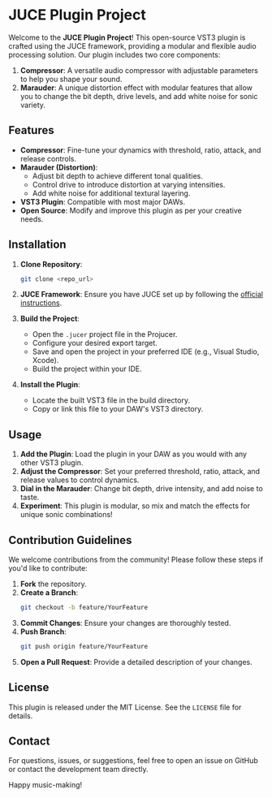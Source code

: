 # JUCE Plugin Project

Welcome to the **JUCE Plugin Project**! This open-source VST3 plugin is crafted using the JUCE framework, providing a modular and flexible audio processing solution. Our plugin includes two core components:

1. **Compressor**: A versatile audio compressor with adjustable parameters to help you shape your sound.
2. **Marauder**: A unique distortion effect with modular features that allow you to change the bit depth, drive levels, and add white noise for sonic variety.

## Features

- **Compressor**: Fine-tune your dynamics with threshold, ratio, attack, and release controls.
- **Marauder (Distortion)**:
  - Adjust bit depth to achieve different tonal qualities.
  - Control drive to introduce distortion at varying intensities.
  - Add white noise for additional textural layering.
- **VST3 Plugin**: Compatible with most major DAWs.
- **Open Source**: Modify and improve this plugin as per your creative needs.

## Installation

1. **Clone Repository**:
    ```bash
    git clone <repo_url>
    ```
2. **JUCE Framework**: Ensure you have JUCE set up by following the [official instructions](https://juce.com/get-juce).
3. **Build the Project**:
    - Open the `.jucer` project file in the Projucer.
    - Configure your desired export target.
    - Save and open the project in your preferred IDE (e.g., Visual Studio, Xcode).
    - Build the project within your IDE.

4. **Install the Plugin**:
    - Locate the built VST3 file in the build directory.
    - Copy or link this file to your DAW's VST3 directory.

## Usage

1. **Add the Plugin**: Load the plugin in your DAW as you would with any other VST3 plugin.
2. **Adjust the Compressor**: Set your preferred threshold, ratio, attack, and release values to control dynamics.
3. **Dial in the Marauder**: Change bit depth, drive intensity, and add noise to taste.
4. **Experiment**: This plugin is modular, so mix and match the effects for unique sonic combinations!

## Contribution Guidelines

We welcome contributions from the community! Please follow these steps if you'd like to contribute:

1. **Fork** the repository.
2. **Create a Branch**:
    ```bash
    git checkout -b feature/YourFeature
    ```
3. **Commit Changes**: Ensure your changes are thoroughly tested.
4. **Push Branch**:
    ```bash
    git push origin feature/YourFeature
    ```
5. **Open a Pull Request**: Provide a detailed description of your changes.

## License

This plugin is released under the MIT License. See the `LICENSE` file for details.

## Contact

For questions, issues, or suggestions, feel free to open an issue on GitHub or contact the development team directly.

Happy music-making! 
